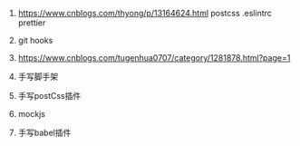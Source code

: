 1. https://www.cnblogs.com/thyong/p/13164624.html postcss .eslintrc prettier

2. git hooks

3. https://www.cnblogs.com/tugenhua0707/category/1281878.html?page=1
4. 手写脚手架 
5. 手写postCss插件 
6. mockjs
7. 手写babel插件